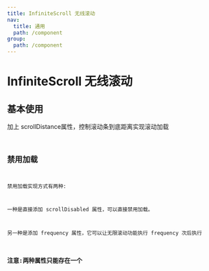 ```yaml
---
title: InfiniteScroll 无线滚动
nav:
  title: 通用
  path: /component
group:
  path: /component
---
```


# InfiniteScroll 无线滚动


## 基本使用
加上 scrollDistance属性，控制滚动条到底距离实现滚动加载
<code src="./demo/index1.tsx" />


## 禁用加载
禁用加载实现方式有两种:
<p>一种是直接添加 scrollDisabled 属性，可以直接禁用加载。</p>
<p>另一种是添加 frequency 属性，它可以让无限滚动功能执行 frequency 次后执行</p>
<h3>注意:两种属性只能存在一个</h3>
<code src="./demo/index2.tsx" />

<API>